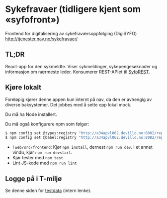 # Sykefravaer (tidligere kjent som «syfofront»)
Frontend for digitalisering av sykefraværsoppfølging (DigiSYFO) http://tjenester.nav.no/sykefravaer/

## TL;DR
React-app for den sykmeldte. Viser sykmeldinger, sykepengesøknader og informasjon om nærmeste leder.
Konsumerer REST-APIet til [SyfoREST](http://stash.devillo.no/projects/SYFO/repos/syforest).

## Kjøre lokalt
Foreløpig kjører denne appen kun internt på nav, da den er avhengig av diverse baksystemer. Det jobbes med å sette opp lokal mock.

Du må ha Node installert.

Du må også konfigurere npm som følger:

```bash
$ npm config set @types:registry "http://a34apvl062.devillo.no:8082/repository/npm-all"
$ npm config set @babel:registry "http://a34apvl062.devillo.no:8082/repository/npm-all"
```

* I `web/src/frontend`: Kjør `npm install`, dernest `npm run dev`. I et annet vindu, kjør `npm run devstart`.
* Kjør tester med `npm test`
* Lint JS-kode med `npm run lint`

## Logge på i T-miljø
Se denne siden for [testdata](http://confluence.adeo.no/display/Digisyfo/Testdata+Barken) (intern lenke).
